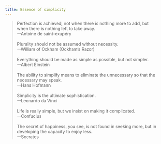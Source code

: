 ```yaml
---
title: Essence of simplicity
---
```


> Perfection is achieved, not when there is nothing more to add, but when there is nothing left to take away.  
> --Antoine de saint-exupéry  
> &nbsp;  
> Plurality should not be assumed without necessity.  
> --William of Ockham (Ockham’s Razor)  
> &nbsp;  
> Everything should be made as simple as possible, but not simpler.  
> --Albert Einstein   
> &nbsp;  
> The ability to simplify means to eliminate the unnecessary so that the necessary may speak.  
> --Hans Hofmann  
> &nbsp;  
> Simplicity is the ultimate sophistication.  
--Leonardo da Vinci   
> &nbsp;  
> Life is really simple, but we insist on making it complicated.  
--Confucius  
> &nbsp;  
> The secret of happiness, you see, is not found in seeking more, but in developing the capacity to enjoy less.  
--Socrates 

